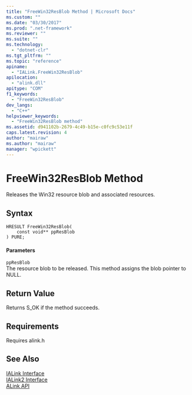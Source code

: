 ```yaml
---
title: "FreeWin32ResBlob Method | Microsoft Docs"
ms.custom: ""
ms.date: "03/30/2017"
ms.prod: ".net-framework"
ms.reviewer: ""
ms.suite: ""
ms.technology: 
  - "dotnet-clr"
ms.tgt_pltfrm: ""
ms.topic: "reference"
apiname: 
  - "IALink.FreeWin32ResBlob"
apilocation: 
  - "alink.dll"
apitype: "COM"
f1_keywords: 
  - "FreeWin32ResBlob"
dev_langs: 
  - "C++"
helpviewer_keywords: 
  - "FreeWin32ResBlob method"
ms.assetid: d941102b-2679-4c49-b15e-c0fc9c53e11f
caps.latest.revision: 4
author: "mairaw"
ms.author: "mairaw"
manager: "wpickett"
---
```

# FreeWin32ResBlob Method
Releases the Win32 resource blob and associated resources.  
  
## Syntax  
  
```  
HRESULT FreeWin32ResBlob(  
    const void** ppResBlob  
) PURE;  
```  
  
#### Parameters  
 `ppResBlob`  
 The resource blob to be released. This method assigns the blob pointer to NULL.  
  
## Return Value  
 Returns S_OK if the method succeeds.  
  
## Requirements  
 Requires alink.h  
  
## See Also  
 [IALink Interface](../../../../docs/framework/unmanaged-api/alink/ialink-interface.md)   
 [IALink2 Interface](../../../../docs/framework/unmanaged-api/alink/ialink2-interface.md)   
 [ALink API](../../../../docs/framework/unmanaged-api/alink/index.md)